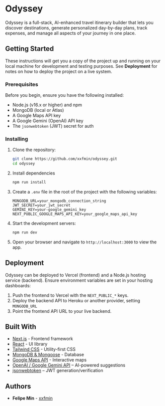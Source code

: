 # Odyssey

Odyssey is a full-stack, AI-enhanced travel itinerary builder that lets you discover destinations, generate personalized day-by-day plans, track expenses, and manage all aspects of your journey in one place.

## Getting Started

These instructions will get you a copy of the project up and running on your local machine for development and testing purposes. See **Deployment** for notes on how to deploy the project on a live system.

### Prerequisites

Before you begin, ensure you have the following installed:

- Node.js (v16.x or higher) and npm
- MongoDB (local or Atlas)
- A Google Maps API key
- A Google Gemini (OpenAI) API key
- The `jsonwebtoken` (JWT) secret for auth

### Installing

1. Clone the repository:

   ```bash
   git clone https://github.com/xxfmin/odyssey.git
   cd odyssey
   ```

2. Install dependencies

   ```bash
   npm run install
   ```

3. Create a `.env` file in the root of the project with the following variables:

   ```env
   MONGODB_URL=your_mongodb_connection_string
   JWT_SECRET=your_jwt_secret
   GEMINI_KEY=your-google_gemini_key
   NEXT_PUBLIC_GOOGLE_MAPS_API_KEY=your_google_maps_api_key
   ```

4. Start the development servers:
   ```bash
   npm run dev
   ```
5. Open your browser and navigate to `http://localhost:3000` to view the app.

## Deployment

Odyssey can be deployed to Vercel (frontend) and a Node.js hosting service (backend). Ensure environment variables are set in your hosting dashboards:

1. Push the frontend to Vercel with the `NEXT_PUBLIC_*` keys.
2. Deploy the backend API to Heroku or another provider, setting `MONGODB_URL`
3. Point the frontend API URL to your live backend.

## Built With

- [Next.js](https://nextjs.org/) - Frontend framework
- [React](https://reactjs.org/) - UI library
- [Tailwind CSS](https://tailwindcss.com/) - Utility-first CSS
- [MongoDB & Mongoose](https://mongoosejs.com/) - Database
- [Google Maps API](https://developers.google.com/maps) - Interactive maps
- [OpenAI / Google Gemini API](https://platform.openai.com/) – AI-powered suggestions
- [jsonwebtoken](https://github.com/auth0/node-jsonwebtoken) – JWT generation/verification

## Authors

- **Felipe Min** - [xxfmin](https://github.com/xxfmin)
